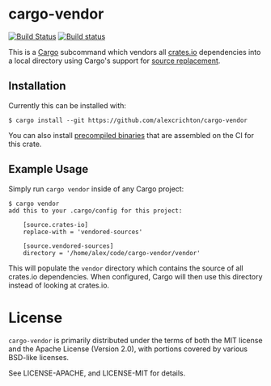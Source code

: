 # cargo-vendor

[![Build Status](https://travis-ci.org/alexcrichton/cargo-vendor.svg?branch=master)](https://travis-ci.org/alexcrichton/cargo-vendor)
[![Build status](https://ci.appveyor.com/api/projects/status/0sqqqnkfgw4o3cvs?svg=true)](https://ci.appveyor.com/project/alexcrichton/cargo-vendor)

This is a [Cargo](http://doc.crates.io) subcommand which
vendors all [crates.io](https://crates.io) dependencies into a local directory
using Cargo's support for [source
replacement](http://doc.crates.io/source-replacement.html).

## Installation

Currently this can be installed with:

```
$ cargo install --git https://github.com/alexcrichton/cargo-vendor
```

You can also install [precompiled
binaries](https://github.com/alexcrichton/cargo-vendor/releases) that are
assembled on the CI for this crate.

## Example Usage

Simply run `cargo vendor` inside of any Cargo project:

```
$ cargo vendor
add this to your .cargo/config for this project:

    [source.crates-io]
    replace-with = 'vendored-sources'

    [source.vendored-sources]
    directory = '/home/alex/code/cargo-vendor/vendor'
```

This will populate the `vendor` directory which contains the source of all
crates.io dependencies. When configured, Cargo will then use this directory
instead of looking at crates.io.

# License

`cargo-vendor` is primarily distributed under the terms of both the MIT license
and the Apache License (Version 2.0), with portions covered by various BSD-like
licenses.

See LICENSE-APACHE, and LICENSE-MIT for details.
